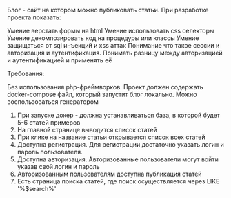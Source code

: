 Блог - сайт на котором можно публиковать статьи.
При разработке проекта показать:

Умение верстать формы на html
Умение использовать css селекторы
Умение декомпозировать код на процедуры или классы
Умение защищаться от sql инъекций и xss аттак
Понимание что такое сессии и авторизация и аутентификация. Понимать разницу между авторизацией и аутентификацией и применять её

Требования:

Без использования php-фреймворков.
Проект должен содержать docker-compose файл, который запустит блог локально. Можно воспользоваться генератором

1. При запуске докер - должна устанавливаться база, в которой будет 5-6 статей примеров
2. На главной странице выводится список статей
3. При клике на название статьи открывается список всех статей
4. Доступна регистрация. Для регистрации достаточно указать логин и пароль пользователя.
5. Доступна авторизация. Авторизованные пользователи могут войти указав свой логин и пароль
6. Авторизованным пользователям доступна публикация статей
7. Есть страница поиска статей, где поиск осуществляется через LIKE '%$search%'
